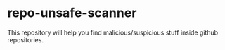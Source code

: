 # repo-unsafe-scanner
This repository will help you find malicious/suspicious stuff inside github repositories.
